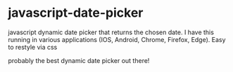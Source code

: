 # javascript-date-picker
javascript dynamic date picker that returns the chosen date. I have this running in various applications (IOS, Android, Chrome, Firefox, Edge). Easy to restyle via css

probably the best dynamic date picker out there!
